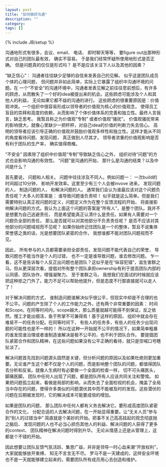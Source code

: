 ```yaml
---
layout: post
title: "如何做好沟通"
description: ""
category: 
tags: []
---
```

{% include JB/setup %}

  沟通地形式有很多，会议、email、 电话、 即时聊天等等， 要figure out出那种形式对自己的团队最有效， 确实不容易。 于是我们经常怀疑所使用地形式是否正确。 但是问题真的仅仅是形式吗？ 是不是应该关注下人以及其他的因素？

  “缺乏信心”： 沟通者往往缺少足够的自信来发表自己的见解。 似乎这是团队成员个体的心理问题， 但问题并非如此简单，实际上它暴露了组织中沟通环境的问题。在 一个“不安全”的沟通环境中，沟通者发表见解之前往往思前想后，有许多的顾虑，从而散失了一个好的idea被提出来的机会。这些顾虑可能涉及个人和其他人的利益， 无论如果它都不益的沟通的进行。 这些顾虑的很重要原因是：价值观冲突。一个组织中很容易形成以领导者的价值观为核心的价值观念， 使得员工盲目的崇拜和高度的依赖，从而影响了个体价值体系的完善和独立性。最终人言我言，缺乏思考。  我暂且称之为价值观“专制” 或者价值观“骚扰”。 价值观骚扰带来的影响很大，就像心里缺少一把杆秤，对自己idea的价值的判断力失去信心。 高明的领导者应该引导正确的价值观并鼓励价值观多样性和独立性。这样才能从不同的角度看待问题、发现问题， 真正做到人尽其才。 领导者浓重的价值观影响是否有利于团队的生产率， 确实值得商榷。

  “不安全” 因素除了组织中价值观“专制”导致缺乏信心之外， 组织对待“问题”的方式也会影响沟通的有效性。 “问题”是沟通的开始， 那什么是沟通的结束？以及中间是什么？

  首先要说， 问题和人相关。 问题中往往涉及不同人。例如问题一： 一次build的时间超过10分钟， 影响开发效率。这里至少有三个人会被invove 进来， 发现问题的人， 制造问题的人， 和解决问题的人。 通常我们会认为谁最应该对这个问题负责任呢？大多人的答案是： 谁导致问题谁负责呗！ 似乎就是这么简单。但是我们需要特别认真正视问题的定义，问题定义作为在整个反馈流程的开始， 将直接影响解决问题的方式。我认为上面这个问题的答案是“所有人”，是整个团队。我并不是想要为自己逃避责任， 而是希望能真正认清什么是责任。如果有人需要对一个问题负全部的责任， 那么是否就可以对其他部分不负责责任呢？ 是否不应该对其他部分的问题域视而不见呢？ 如果你始终记住团队是一个的整体，暂且不说集体荣誉感之类的话，光是想要团队紧密的合作， 我想谁都不能对团队问题视而不见。  	

  因此， 所有参与的人员都需要承担全部责任，发现问题不能代表自己的荣誉， 导致问题也不能当作是个人的过错， 也不一定是谁导致问题，谁去修改问题。 乍一看，这不是告诉每个人反正出问题也是团队？这似乎是在“纵容犯错”，滋生害群之马。但从更深层次看，提倡对所有整个团队承担ownership有利于提高团队内部的认同感、团队协作，增强凝聚力。 至于害群之马， 我想我们在面试的时候就应该把这种拒之门外了。能力不足可以帮助他提升，但是态度不行那直接就可以走人了！ 

  对于解决问题的方式， 谁制造问题谁解决似乎很公平，但现实中却是不合理的也不公平。问题的产生除了个人的工作能力之外，还有两个非常重要的因素： 时间和Scope。在同等时间内，scope越大，那么质量就越可能得不到保证，反之依然。慢工才能出细活，鱼于熊掌不可兼得焉！基于这样的原因， 组织中就会存在难易不一的任务分配。在同等时间下， 有些人的任务多，有些人的任务少出现问题的可能性也是不一样的！ 所以在这种一开始就不公平的情况下，如果简单粗暴的谁发现谁治理或者谁制造谁解决是极不公平的，也不利于团队合作。 要提倡团队紧密合作和团队精神，在这些问题如果没有公平正确的看待，就只是空喊口号瞎扯淡了。

  解决问题首先找到问题源头固然是关键，但分析问题的原因以及如果杜绝则更加重要。无论谁产生这个都不仅是个人的问题，而是影响整个团队的问题，都值得团队去分析和反省。就像人生病时有必要做一个全面的检查一样， 切不可头痛医头，脚痛医脚。 团队中任何人出现了问题，都是团队所有人应该共同关注和警惕。 如果把问题孤立起来，看做是局部的影响，从而失去了全面检视的机会，掩盖了全局当中存在的问题，使得许多类似的问题潜伏其中而不能被及时的发现。这些潜伏的问题在后期被发现时，它的解决成本可能要成倍的增加。

  如果是团队的问题， 那么团队中任何人都有义务去解决它。要形成高度团队紧密合作的文化， 分配合适的人去解决问题，在一开始显得重要。让“无关人员”参与到“别人的过错当中” 简直就是个美妙的开始。把事不关己高高挂起的观念彻底抛之脑后、 发现问题的人也不必当心损伤其他人的利益、解决问题的人获得了更多的context、 团队精神在解决问题时得到升华。 无论从情感上还是从管理上，这都是个不错的开始。

  因此想要让团队反馈气氛活跃、集思广益，并非是领导一时心血来潮“开放权利”，大家就能够放开束缚， 知无不言言无不尽。  罗马不是一天建成的，这样安全环境也不是一天就能够建立起来的，需要团队所有成员用心去创造和维护。


 
